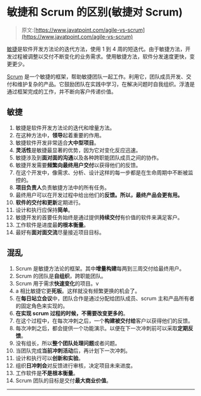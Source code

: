 # 敏捷和 Scrum 的区别(敏捷对 Scrum)

> 原文:[https://www.javatpoint.com/agile-vs-scrum](https://www.javatpoint.com/agile-vs-scrum)

[敏捷](agile-methodology)是软件开发方法论的迭代方法，使用 1 到 4 周的短迭代。由于敏捷方法，开发过程被调整以交付不断变化的业务需求。使用敏捷方法，软件分发速度更快，变更更少。

[Scrum](agile-scrum) 是一个敏捷的框架，帮助敏捷团队一起工作。利用它，团队成员开发、交付和维护复杂的产品。它鼓励团队在实践中学习，在解决问题时自我组织。浮渣是通过框架完成的工作，并不断向客户传递价值。

## 敏捷

1.  敏捷是软件开发方法论的迭代和增量方法。
2.  在这种方法中，**领导**起着重要的作用。
3.  敏捷软件开发非常适合**大中型项目**。
4.  **灵活性**是敏捷最显著的优势，因为它对变化反应迅速。
5.  敏捷涉及到**面对面的沟通**以及各种跨职能团队成员之间的协作。
6.  敏捷开发需要**频繁向最终用户交付**以获得他们的反馈。
7.  在这个开发中，像需求、分析、设计这样的每一步都是在生命周期中不断被监控的。
8.  **项目负责人**负责敏捷方法中的所有任务。
9.  最终用户可以在开发过程中给出他们的**反馈。所以，最终产品会更有用。**
10.  **软件的交付和更新**定期进行。
11.  设计和执行应保持**简单**。
12.  敏捷开发的首要任务始终是通过提供**持续交付**有价值的软件来满足客户。
13.  工作软件是进度最**的根本衡量**。
14.  最好有**面对面交流**尽量接近项目目标。

## 混乱

1.  Scrum 是敏捷方法论的框架。其中**增量构建**每两到三周交付给最终用户。
2.  Scrum 的团队是**自组织**，跨职能团队。
3.  Scrum 用于需求**快速变化**的项目。v
4.  a 相比敏捷它更**死板**。这样就没有频繁更换的机会了。
5.  在**每日站立会议**中，团队合作是通过分配给团队成员、scrum 主和产品所有者的固定角色来实现的。
6.  **在实现 scrum 过程的时候，不需要改变更多的**。
7.  在这个过程中，在每次冲刺之后，一个**构建被交付给**客户以获得他们的反馈。
8.  每次冲刺之后，都会提供一个功能演示。以便在下一次冲刺前可以采取**定期反馈**。
9.  没有组长，所以**整个团队处理问题**或者问题。
10.  当团队完成**当前冲刺活动**后，再计划下一次冲刺。
11.  设计和执行可以**创新和实验**。
12.  组织**日冲刺会**对反馈进行审核，决定项目未来进度。
13.  工作软件是**不是根本衡量**。
14.  Scrum 团队的目标是交付**最大商业价值**。

* * *